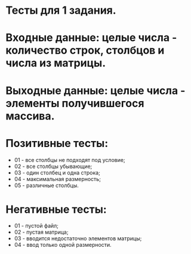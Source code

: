 # Тесты для 1 задания.

# Входные данные: целые числа - количество строк, столбцов и числа из матрицы.

# Выходные данные: целые числа - элементы получившегося массива.

# Позитивные тесты:

- 01 - все столбцы не подходят под условие;
- 02 - все столбцы убывающие;
- 03 - один столбец и одна строка;
- 04 - максимальная размерность;
- 05 - различные столбцы.

# Негативные тесты:

- 01 - пустой файл;
- 02 - пустая матрица;
- 03 - вводится недостаточно элементов матрицы;
- 04 - ввод только одной размерности.
